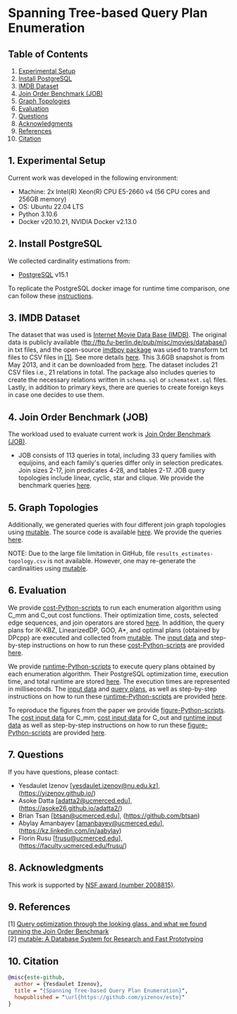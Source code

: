 <meta name="robots" content="noindex,nofollow">

# Spanning Tree-based Query Plan Enumeration

## Table of Contents
1. [Experimental Setup](#setup)
2. [Install PostgreSQL](#installation)
3. [IMDB Dataset](#dataset)
4. [Join Order Benchmark (JOB)](#benchmark)
5. [Graph Topologies](#topology)
6. [Evaluation](#evaluation)
7. [Questions](#questions)
8. [Acknowledgments](#acknowledgments)
9. [References](#references)
10. [Citation](#citation)

## 1. Experimental Setup <a name="setup"></a>
Current work was developed in the following environment:
- Machine: 2x Intel(R) Xeon(R) CPU E5-2660 v4 (56 CPU cores and 256GB memory)
- OS: Ubuntu 22.04 LTS
- Python 3.10.6
- Docker v20.10.21, NVIDIA Docker v2.13.0

## 2. Install PostgreSQL <a name="installation"></a>
We collected cardinality estimations from:
- [PostgreSQL](https://www.postgresql.org) v15.1

To replicate the PostgreSQL docker image for runtime time comparison, one can follow these [instructions](PostgreSQL_README.md).

## 3. IMDB Dataset <a name="dataset"></a>
The dataset that was used is [Internet Movie Data Base (IMDB)](https://www.imdb.com/). The original data is publicly available (ftp://ftp.fu-berlin.de/pub/misc/movies/database/) in txt files, and the open-source [imdbpy package](https://bitbucket.org/alberanid/imdbpy/get/5.0.zip) was used to transform txt files to CSV files in [[1]](#1). See more details [here](https://github.com/gregrahn/join-order-benchmark). This 3.6GB snapshot is from May 2013, and it can be downloaded from [here](homepages.cwi.nl/~boncz/job/imdb.tgz). The dataset includes 21 CSV files i.e., 21 relations in total. The package also includes queries to create the necessary relations written in `schema.sql` or `schematext.sql` files. Lastly, in addition to primary keys, there are queries to create foreign keys in case one decides to use them.

## 4. Join Order Benchmark (JOB) <a name="benchmark"></a>
The workload used to evaluate current work is [Join Order Benchmark (JOB)](http://www-db.in.tum.de/~leis/qo/job.tgz).
- JOB consists of 113 queries in total, including 33 query families with equijoins, and each family's queries differ only in selection predicates. Join sizes 2-17, join predicates 4-28, and tables 2-17. JOB query topologies include linear, cyclic, star and clique. We provide the benchmark queries [here](input_data/job/workload_queries).

## 5. Graph Topologies <a name="topology"></a>
Additionally, we generated queries with four different join graph topologies using [mutable](#2). The source code is available [here](https://github.com/mutable-org/mutable). We provide the queries [here](input_data/topology/workload_queries).

NOTE: Due to the large file limitation in GitHub, file `results_estimates-topology.csv` is not available. However, one may re-generate the cardinalities using [mutable](#2).

## 6. Evaluation <a name="evaluation"></a>
We provide [cost-Python-scripts](scripts_cost) to run each enumeration algorithm using C_mm and C_out cost functions. Their optimization time, costs, selected edge sequences, and join operators are stored [here](output_data/job/costs/). In addition, the query plans for IK-KBZ, LinearizedDP, GOO, A*, and optimal plans (obtained by DPcpp) are executed and collected from [mutable](#2). The [input data](input_data/) and step-by-step instructions on how to run these [cost-Python-scripts](scripts_cost) are provided [here](MST_enum_README.md).

We provide [runtime-Python-scripts](scripts_runtime) to execute query plans obtained by each enumeration algorithm. Their PostgreSQL optimization time, execution time, and total runtime are stored [here](output_data/job/runtime/). The execution times are represented in milliseconds. The [input data](input_data/job) and [query plans](output_data/job/costs/), as well as step-by-step instructions on how to run these [runtime-Python-scripts](scripts_runtime) are provided [here](MST_runtime_README.md).

To reproduce the figures from the paper we provide [figure-Python-scripts](figures). The [cost input data](output_data/job/costs) for C_mm, [cost input data](output_data/topology/costs) for C_out and [runtime input data](output_data/job/runtime) as well as step-by-step instructions on how to run these [figure-Python-scripts](figures) are provided [here](MST_figure_README.md).

## 7. Questions <a name="questions"></a>
If you have questions, please contact:
- Yesdaulet Izenov [yesdaulet.izenov@nu.edu.kz], (https://yizenov.github.io/)
- Asoke Datta [adatta2@ucmerced.edu], (https://asoke26.github.io/adatta2/)
- Brian Tsan [btsan@ucmerced.edu], (https://github.com/btsan)
- Abylay Amanbayev [amanbayev@ucmerced.edu], (https://kz.linkedin.com/in/aabylay)
- Florin Rusu [frusu@ucmerced.edu], (https://faculty.ucmerced.edu/frusu/)

## 8. Acknowledgments <a name="acknowledgments"></a>
This work is supported by [NSF award (number 2008815)](https://www.nsf.gov/awardsearch/showAward?AWD_ID=2008815&HistoricalAwards=false).

## 9. References <a name="references"></a>
<a id="1">[1]</a> [Query optimization through the looking glass, and what we found running the Join Order Benchmark](https://doi.org/10.1007/s00778-017-0480-7)</br>
<a id="2">[2]</a> [mutable: A Database System for Research and Fast Prototyping](https://mutable.uni-saarland.de)</br>

## 10. Citation <a name="citation"></a>
```bibtex
@misc{este-github,
  author = {Yesdaulet Izenov},
  title = "{Spanning Tree-based Query Plan Enumeration}",
  howpublished = "\url{https://github.com/yizenov/este}"
}
```
